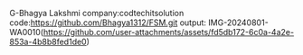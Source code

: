 G-Bhagya Lakshmi
company:codtechitsolution
code:https://github.com/Bhagya1312/FSM.git
output:
IMG-20240801-WA0010(https://github.com/user-attachments/assets/fd5db172-6c0a-4a2e-853a-4b8b8fed1de0)



